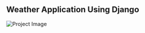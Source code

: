 ## Weather Application Using Django

![Project Image]([https://raw.githubusercontent.com/Ayushsav/Todo_app_using_django/c49a051ea6dee5429ea6e2e7a05a2f0299ab1ec7/todo/todo/static/js/Screenshot%20(24)](https://prnt.sc/sx2-b-BFEHJR).png)
